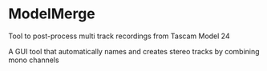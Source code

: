 # ModelMerge
Tool to post-process multi track recordings from Tascam Model 24

A GUI tool that automatically names and creates stereo tracks by combining mono channels
